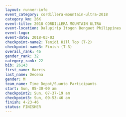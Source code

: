 ```yaml
---
layout: runner-info 
event_category: cordillera-mountain-ultra-2018 
category_km: 26K 
event-title: 2018 CORDILLERA MOUNTAIN ULTRA 
event-location: Dalupirip Itogon Benguet Philippines 
event-logo: 
event-date: 2018-03-03 
checkpoint-name2: Tenidi Hill Top (T-2) 
checkpoint-name3: Finish (T-3) 
overall_rank: 46
gender_rank: 32
category_rank: 22
bib: 26143
first_name: Harris
last_name: Decena
gender: M
team_name: Time Depot/Suunto Participants
start: Sun, 05-30-00 am
checkpoint2: Sun, 07-37-19 am
checkpoint3: Sun, 09-53-46 am
finish: 4-23-46
status: FINISHER
---
```

